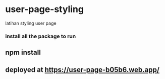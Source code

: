 # user-page-styling
latihan styling user page

### install all the package to run
## npm install

## deployed at https://user-page-b05b6.web.app/
